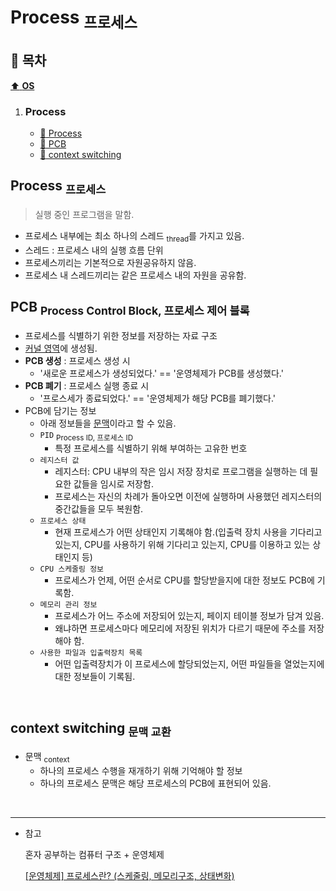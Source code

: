 # Process <sub>프로세스</sub>

## :bookmark_tabs: 목차

[:arrow_up: **OS**](../README.md)

1. ### Process
   - [:page_facing_up: Process](#cors-cross-origin-resource-sharing-1)
   - [:page_facing_up: PCB](#pcb-process-control-block-프로세스-제어-블록)
   - [:page_facing_up: context switching](#context-switching-문맥-교환)


## Process <sub>프로세스</sub>

> 실행 중인 프로그램을 말함.

- 프로세스 내부에는 최소 하나의 스레드 <sub>thread</sub>를 가지고 있음.
- 스레드 : 프로세스 내의 실행 흐름 단위
- 프로세스끼리는 기본적으로 자원공유하지 않음.
- 프로세스 내 스레드끼리는 같은 프로세스 내의 자원을 공유함.

## PCB <sub>Process Control Block, 프로세스 제어 블록</sub>

- 프로세스를 식별하기 위한 정보를 저장하는 자료 구조
- <u>커널 영역</u>에 생성됨.
- **PCB 생성** : 프로세스 생성 시
    - '새로운 프로세스가 생성되었다.' == '운영체제가 PCB를 생성했다.'
- **PCB 폐기** : 프로세스 실행 종료 시
    - '프로스세가 종료되었다.' == '운영체제가 해당 PCB를 폐기했다.'
- PCB에 담기는 정보
    - 아래 정보들을 [문맥](#context-switching-문맥-교환)이라고 할 수 있음.
    - `PID` <sub>Process ID, 프로세스 ID</sub>
        - 특정 프로세스를 식별하기 위해 부여하는 고유한 번호
    - `레지스터 값`
        - 레지스터: CPU 내부의 작은 임시 저장 장치로 프로그램을 실행하는 데 필요한 값들을 임시로 저장함.
        - 프로세스는 자신의 차례가 돌아오면 이전에 실행하며 사용했던 레지스터의 중간값들을 모두 복원함.
    - `프로세스 상태`
        - 현재 프로세스가 어떤 상태인지 기록해야 함.(입출력 장치 사용을 기다리고 있는지, CPU를 사용하기 위해 기다리고 있는지, CPU를 이용하고 있는 상태인지 등)
    - `CPU 스케줄링 정보`
        - 프로세스가 언제, 어떤 순서로 CPU를 할당받을지에 대한 정보도 PCB에 기록함.
    - `메모리 관리 정보`
        - 프로세스가 어느 주소에 저장되어 있는지, 페이지 테이블 정보가 담겨 있음. 
        - 왜냐하면 프로세스마다 메모리에 저장된 위치가 다르기 때문에 주소를 저장해야 함.
    - `사용한 파일과 입출력장치 목록`
        - 어떤 입출력장치가 이 프로세스에 할당되었는지, 어떤 파일들을 열었는지에 대한 정보들이 기록됨.

</br>

## context switching <sub>문맥 교환</sub>

- 문맥 <sub>context</sub>
    - 하나의 프로세스 수행을 재개하기 위해 기억해야 할 정보
    - 하나의 프로세스 문맥은 해당 프로세스의 PCB에 표현되어 있음.


</br>

---

- 참고

    혼자 공부하는 컴퓨터 구조 + 운영체제

    [[운영체제] 프로세스란? (스케줄링, 메모리구조, 상태변화)](https://blockdmask.tistory.com/22)

    []()

    []()
    
    []()